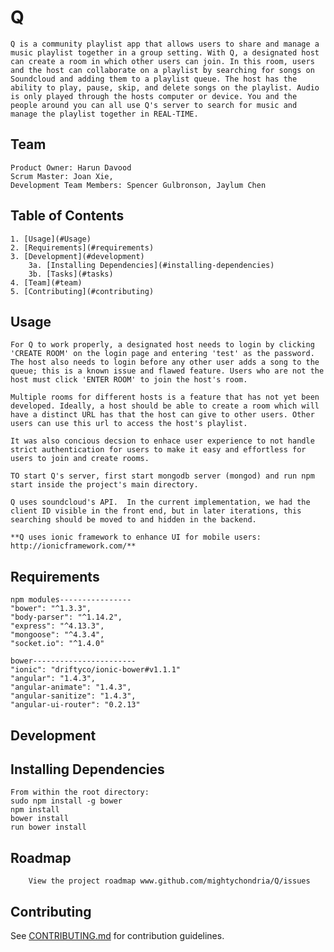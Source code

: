# Q

    Q is a community playlist app that allows users to share and manage a music playlist together in a group setting. With Q, a designated host can create a room in which other users can join. In this room, users and the host can collaborate on a playlist by searching for songs on Soundcloud and adding them to a playlist queue. The host has the ability to play, pause, skip, and delete songs on the playlist. Audio is only played through the hosts computer or device. You and the people around you can all use Q's server to search for music and manage the playlist together in REAL-TIME.

## Team

    Product Owner: Harun Davood
    Scrum Master: Joan Xie,
    Development Team Members: Spencer Gulbronson, Jaylum Chen

## Table of Contents

    1. [Usage](#Usage)
    2. [Requirements](#requirements)
    3. [Development](#development)
        3a. [Installing Dependencies](#installing-dependencies)
        3b. [Tasks](#tasks)
    4. [Team](#team)
    5. [Contributing](#contributing)

## Usage
    For Q to work properly, a designated host needs to login by clicking 'CREATE ROOM' on the login page and entering 'test' as the password. The host also needs to login before any other user adds a song to the queue; this is a known issue and flawed feature. Users who are not the host must click 'ENTER ROOM' to join the host's room. 

    Multiple rooms for different hosts is a feature that has not yet been developed. Ideally, a host should be able to create a room which will have a distinct URL has that the host can give to other users. Other users can use this url to access the host's playlist. 

    It was also concious decsion to enhace user experience to not handle strict authentication for users to make it easy and effortless for users to join and create rooms.

    TO start Q's server, first start mongodb server (mongod) and run npm start inside the project's main directory.

    Q uses soundcloud's API.  In the current implementation, we had the client ID visible in the front end, but in later iterations, this searching should be moved to and hidden in the backend.
    
    **Q uses ionic framework to enhance UI for mobile users: http://ionicframework.com/**

## Requirements

    npm modules----------------
    "bower": "^1.3.3",
    "body-parser": "^1.14.2",
    "express": "^4.13.3",
    "mongoose": "^4.3.4",
    "socket.io": "^1.4.0"

    bower-----------------------
    "ionic": "driftyco/ionic-bower#v1.1.1"
    "angular": "1.4.3",
    "angular-animate": "1.4.3",
    "angular-sanitize": "1.4.3",
    "angular-ui-router": "0.2.13"

## Development

## Installing Dependencies

    From within the root directory:
    sudo npm install -g bower
    npm install
    bower install
    run bower install

## Roadmap

        View the project roadmap www.github.com/mightychondria/Q/issues


## Contributing

See [CONTRIBUTING.md](CONTRIBUTING.md) for contribution guidelines.